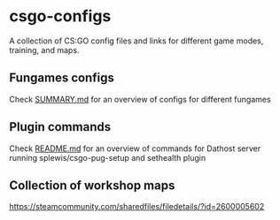 # csgo-configs
A collection of CS:GO config files and links for different game modes, training, and maps.

## Fungames configs
Check [SUMMARY.md](https://github.com/rugern/csgo-configs/blob/main/cfg/fungames/SUMMARY.md) for an overview of configs
for different fungames

## Plugin commands
Check [README.md](https://github.com/rugern/csgo-configs/blob/main/plugins/README.md) for an overview of commands for
Dathost server running splewis/csgo-pug-setup and sethealth plugin

## Collection of workshop maps
https://steamcommunity.com/sharedfiles/filedetails/?id=2600005602